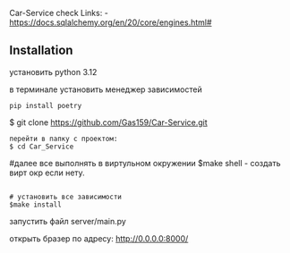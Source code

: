 Car-Service
check
Links:
-https://docs.sqlalchemy.org/en/20/core/engines.html# 



## Installation


установить python 3.12

в терминале установить менеджер зависимостей

```
pip install poetry 

```
$ git clone https://github.com/Gas159/Car-Service.git
```
перейти в папку с проектом:
$ cd Car_Service
```

#далее все выполнять в виртульном окружении
$make shell - создать вирт окр если нету.
```

# установить все зависимости
$make install 
```

запустить файл server/main.py

открыть бразер по адресу:
http://0.0.0.0:8000/ 